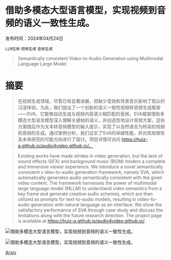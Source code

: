 # 借助多模态大型语言模型，实现视频到音频的语义一致性生成。

发布时间：2024年04月24日

`LLM应用` `视频生成` `音频生成`

> Semantically consistent Video-to-Audio Generation using Multimodal Language Large Model

# 摘要

> 在视频生成领域，尽管已有显著进展，但缺少音效和背景音乐影响了观众的沉浸体验。为此，我们提出了一个创新的语义一致性视频转音频生成框架——SVA，它能够自动生成与视频内容语义相匹配的音频。SVA框架借助多模态大型语言模型深入理解关键帧的语义，并创造性地设计音频方案，这些方案随后作为文本转音频模型的输入提示，实现了以自然语言为桥梁的视频到音频的生成。通过案例分析，我们证实了SVA的卓越性能，并对其局限性及未来研究的可能方向进行了探讨。项目详情可访问 https://huiz-a.github.io/audio4video.github.io/。

> Existing works have made strides in video generation, but the lack of sound effects (SFX) and background music (BGM) hinders a complete and immersive viewer experience. We introduce a novel semantically consistent v ideo-to-audio generation framework, namely SVA, which automatically generates audio semantically consistent with the given video content. The framework harnesses the power of multimodal large language model (MLLM) to understand video semantics from a key frame and generate creative audio schemes, which are then utilized as prompts for text-to-audio models, resulting in video-to-audio generation with natural language as an interface. We show the satisfactory performance of SVA through case study and discuss the limitations along with the future research direction. The project page is available at https://huiz-a.github.io/audio4video.github.io/.

![借助多模态大型语言模型，实现视频到音频的语义一致性生成。](../../..//opt/data/Projects/HuggingArxiv/paper_images/2404.16305/x1.png)

![借助多模态大型语言模型，实现视频到音频的语义一致性生成。](../../..//opt/data/Projects/HuggingArxiv/paper_images/2404.16305/x2.png)

[Arxiv](https://arxiv.org/abs/2404.16305)
